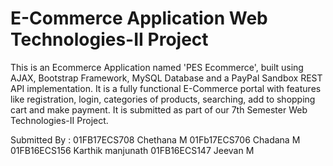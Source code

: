 # E-Commerce Application Web Technologies-II Project

This is an Ecommerce Application named 'PES Ecommerce', built using AJAX, Bootstrap Framework, 
MySQL Database and a PayPal Sandbox REST API implementation. 
It is a fully functional E-Commerce portal with features like registration, login, categories of products,
searching, add to shopping cart and make payment. It is submitted as part of our 7th Semester Web Technologies-II Project.

Submitted By  : 01FB17ECS708  Chethana M
                01Fb17ECS706  Chadana M
				01FB16ECS156  Karthik manjunath
                01FB16ECS147  Jeevan M			
